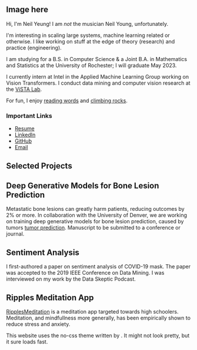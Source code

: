 ## Image here
Hi, I'm Neil Yeung! I am _not_ the musician Neil Young, unfortunately. 

I'm interesting in scaling large systems, machine learning related or otherwise. I like working on stuff at the edge of theory (research) and practice (engineering). 

I am studying for a B.S. in Computer Science & a Joint B.A. in Mathematics and Statistics at the University of Rochester; I will graduate May 2023. 

I currently intern at Intel in the Applied Machine Learning Group working on Vision Transformers. I conduct data mining and computer vision research at the [ViSTA Lab](https://www.cs.rochester.edu/u/jluo/#VISTA).

For fun, I enjoy [reading words]() and [climbing rocks](https://en.wikipedia.org/wiki/Bouldering). 

### Important Links
* [Resume](https://scholar.google.com/citations?user=zJi20m4AAAAJ)
* [LinkedIn]()
* [GitHub]()
* [Email]()

## Selected Projects
## Deep Generative Models for Bone Lesion Prediction
Metastatic bone lesions can greatly harm patients, reducing outcomes by 2% or more. In collaboration with the University of Denver, we are working on training deep generative models for bone lesion prediction, caused by tumors [tumor prediction](https://github.com/Genuinely/tumor_prediction). Manuscript to be submitted to a conference or journal. 

## Sentiment Analysis 
I first-authored a paper on sentiment analysis of COVID-19 mask. The paper was accepted to the 2019 IEEE Conference on Data Mining. I was interviewed on my work by the Data Skeptic Podcast.

## Ripples Meditation App
[RipplesMeditation](https://github.com/Genuinely/Ripple) is a meditation app targeted towards high schoolers. Meditation, and mindfullness more generally, has been empirically shown to reduce stress and anxiety. 

This website uses the no-css theme written by . It might not look pretty, but it sure loads fast.